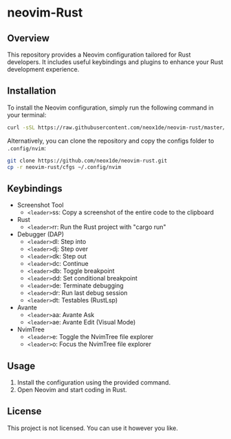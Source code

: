 # neovim-Rust

## Overview

This repository provides a Neovim configuration tailored for Rust developers. It includes useful keybindings and plugins to enhance your Rust development experience.

## Installation

To install the Neovim configuration, simply run the following command in your terminal:

```sh
curl -sSL https://raw.githubusercontent.com/neox1de/neovim-rust/master/setup.sh | sh -s
```

Alternatively, you can clone the repository and copy the configs folder to `.config/nvim`:

```sh
git clone https://github.com/neox1de/neovim-rust.git
cp -r neovim-rust/cfgs ~/.config/nvim
```

## Keybindings

- Screenshot Tool
  - `<leader>`ss: Copy a screenshot of the entire code to the clipboard
- Rust
  - `<leader>`rr: Run the Rust project with "cargo run"
- Debugger (DAP)
  - ``<leader>``dl: Step into
  - `<leader>`dj: Step over
  - `<leader>`dk: Step out
  - `<leader>`dc: Continue
  - `<leader>`db: Toggle breakpoint
  - `<leader>`dd: Set conditional breakpoint
  - `<leader>`de: Terminate debugging
  - `<leader>`dr: Run last debug session
  - `<leader>`dt: Testables (RustLsp)
- Avante
  - `<leader>`aa: Avante Ask
  - `<leader>`ae: Avante Edit (Visual Mode)
- NvimTree
  - `<leader>`e: Toggle the NvimTree file explorer
  - `<leader>`o: Focus the NvimTree file explorer

## Usage

1. Install the configuration using the provided command.
2. Open Neovim and start coding in Rust.

## License

This project is not licensed. You can use it however you like.
